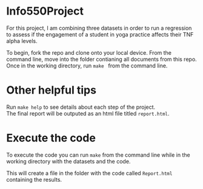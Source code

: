 # Info550Project  
  
 For this project, I am combining three datasets in order to run a regression to assess if the engagement of a student in yoga practice affects their TNF alpha levels.  
   
 To begin, fork the repo and clone onto your local device. From the command line, move into the folder contianing all documents from this repo. Once in the working directory, run `make ` from the command line.
 
 # Other helpful tips
 
 Run `make help` to see details about each step of the project.  
 The final report will be outputed as an html file titled `report.html`.

# Execute the code  

To execute the code you can run `make` from the command line while in the working directory with the datasets and the code.  


This will create a file in the folder with the code called `Report.html` containing the results.
